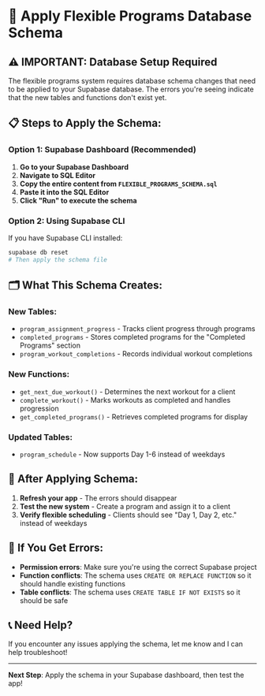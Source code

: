 # 🚀 Apply Flexible Programs Database Schema

## ⚠️ IMPORTANT: Database Setup Required

The flexible programs system requires database schema changes that need to be applied to your Supabase database. The errors you're seeing indicate that the new tables and functions don't exist yet.

## 📋 Steps to Apply the Schema:

### Option 1: Supabase Dashboard (Recommended)

1. **Go to your Supabase Dashboard**
2. **Navigate to SQL Editor**
3. **Copy the entire content from `FLEXIBLE_PROGRAMS_SCHEMA.sql`**
4. **Paste it into the SQL Editor**
5. **Click "Run" to execute the schema**

### Option 2: Using Supabase CLI

If you have Supabase CLI installed:

```bash
supabase db reset
# Then apply the schema file
```

## 🗂️ What This Schema Creates:

### New Tables:

- `program_assignment_progress` - Tracks client progress through programs
- `completed_programs` - Stores completed programs for the "Completed Programs" section
- `program_workout_completions` - Records individual workout completions

### New Functions:

- `get_next_due_workout()` - Determines the next workout for a client
- `complete_workout()` - Marks workouts as completed and handles progression
- `get_completed_programs()` - Retrieves completed programs for display

### Updated Tables:

- `program_schedule` - Now supports Day 1-6 instead of weekdays

## 🔧 After Applying Schema:

1. **Refresh your app** - The errors should disappear
2. **Test the new system** - Create a program and assign it to a client
3. **Verify flexible scheduling** - Clients should see "Day 1, Day 2, etc." instead of weekdays

## 🚨 If You Get Errors:

- **Permission errors**: Make sure you're using the correct Supabase project
- **Function conflicts**: The schema uses `CREATE OR REPLACE FUNCTION` so it should handle existing functions
- **Table conflicts**: The schema uses `CREATE TABLE IF NOT EXISTS` so it should be safe

## 📞 Need Help?

If you encounter any issues applying the schema, let me know and I can help troubleshoot!

---

**Next Step**: Apply the schema in your Supabase dashboard, then test the app!
